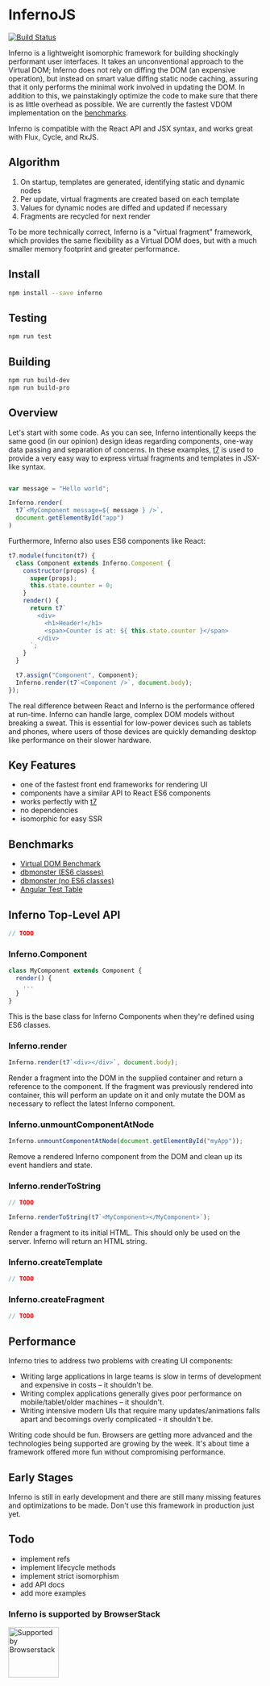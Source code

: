# InfernoJS

[![Build Status](https://travis-ci.org/trueadm/inferno.svg?branch=new-build)](https://travis-ci.org/trueadm/inferno)

Inferno is a lightweight isomorphic framework for building shockingly performant user interfaces. It takes an unconventional approach to the Virtual DOM; Inferno does not rely on diffing the DOM (an expensive operation), but instead on smart value diffing  static node caching, assuring that it only performs the minimal work involved in updating the DOM. In addition to this, we painstakingly optimize the code to make sure that there is as little overhead as possible. We are currently the fastest VDOM implementation on the [benchmarks](#benchmarks).

Inferno is compatible with the React API and JSX syntax, and works great with Flux, Cycle, and RxJS.

## Algorithm

1. On startup, templates are generated, identifying static and dynamic nodes
2. Per update, virtual fragments are created based on each template
3. Values for dynamic nodes are diffed and updated if necessary
4. Fragments are recycled for next render

To be more technically correct, Inferno is a "virtual fragment" framework, which provides the same flexibility as a Virtual DOM does, but with a much smaller memory footprint and greater performance.

## Install

```sh
npm install --save inferno
```

## Testing

```sh
npm run test
```

## Building

```sh
npm run build-dev
npm run build-pro
```

## Overview

Let's start with some code. As you can see, Inferno intentionally keeps the same good (in our opinion) design ideas regarding components, one-way data passing and separation of concerns.
In these examples, [t7](https://github.com/trueadm/t7) is used to provide a very easy way to express virtual fragments and templates in JSX-like syntax.

```js

var message = "Hello world";

Inferno.render(
  t7`<MyComponent message=${ message } />`,
  document.getElementById("app")
)
```
Furthermore, Inferno also uses ES6 components like React:

```javascript
t7.module(funciton(t7) {
  class Component extends Inferno.Component {
    constructor(props) {
      super(props);
      this.state.counter = 0;
    }
    render() {
      return t7`
        <div>
          <h1>Header!</h1>
          <span>Counter is at: ${ this.state.counter }</span>
        </div>
      `;
    }  
  }

  t7.assign("Component", Component);
  Inferno.render(t7`<Component />`, document.body);
});
```
The real difference between React and Inferno is the performance offered at run-time. Inferno can handle large, complex DOM models without breaking a sweat.
This is essential for low-power devices such as tablets and phones, where users of those devices are quickly demanding desktop like performance on their slower hardware.

## Key Features

- one of the fastest front end frameworks for rendering UI
- components have a similar API to React ES6 components
- works perfectly with [t7](https://github.com/trueadm/t7)
- no dependencies
- isomorphic for easy SSR

## Benchmarks

- [Virtual DOM Benchmark](http://vdom-benchmark.github.io/vdom-benchmark/)
- [dbmonster (ES6 classes)](http://infernojs.org/benchmarks/dbmonster/)
- [dbmonster (no ES6 classes)](http://infernojs.org/benchmarks/dbmonster/inferno-dbmonster-raw-es5.html)
- [Angular Test Table](http://infernojs.org/benchmarks/angular-test-table/infernojs/index.html)

## Inferno Top-Level API

```js
// TODO
```

### Inferno.Component

```js
class MyComponent extends Component {
  render() {
    ...
  }
}
```

This is the base class for Inferno Components when they're defined using ES6 classes.

### Inferno.render

```javascript
Inferno.render(t7`<div></div>`, document.body);
```

Render a fragment into the DOM in the supplied container and return a reference to the component. If the fragment was previously rendered into container, this will
perform an update on it and only mutate the DOM as necessary to reflect the latest Inferno component.

### Inferno.unmountComponentAtNode

```javascript
Inferno.unmountComponentAtNode(document.getElementById("myApp"));
```

Remove a rendered Inferno component from the DOM and clean up its event handlers and state.

### Inferno.renderToString

```js
// TODO
```

```js
Inferno.renderToString(t7`<MyComponent></MyComponent>`);
```

Render a fragment to its initial HTML. This should only be used on the server. Inferno will return an HTML string.

### Inferno.createTemplate

```js
// TODO
```

### Inferno.createFragment

```js
// TODO
```

## Performance

Inferno tries to address two problems with creating UI components:
- Writing large applications in large teams is slow in terms of development and expensive in costs – it shouldn't be.
- Writing complex applications generally gives poor performance on mobile/tablet/older machines – it shouldn't.
- Writing intensive modern UIs that require many updates/animations falls apart and becomings overly complicated - it shouldn't be.

Writing code should be fun. Browsers are getting more advanced and the technologies being supported are growing by the week. It's about
time a framework offered more fun without compromising performance.

## Early Stages

Inferno is still in early development and there are still many missing features and optimizations to be made. Don't use this framework in production just yet.

## Todo

- implement refs
- implement lifecycle methods
- implement strict isomorphism
- add API docs
- add more examples

### Inferno is supported by BrowserStack

<img src="http://infernojs.org/browserstack.svg" style="height: 100px" alt="Supported by Browserstack" />
